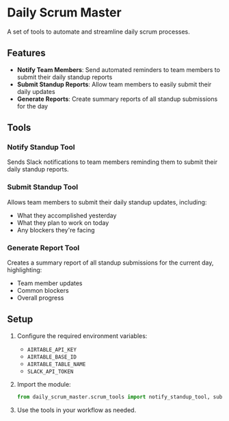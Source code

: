 # Daily Scrum Master

A set of tools to automate and streamline daily scrum processes.

## Features

- **Notify Team Members**: Send automated reminders to team members to submit their daily standup reports
- **Submit Standup Reports**: Allow team members to easily submit their daily updates
- **Generate Reports**: Create summary reports of all standup submissions for the day

## Tools

### Notify Standup Tool

Sends Slack notifications to team members reminding them to submit their daily standup reports.

### Submit Standup Tool

Allows team members to submit their daily standup updates, including:
- What they accomplished yesterday
- What they plan to work on today
- Any blockers they're facing

### Generate Report Tool

Creates a summary report of all standup submissions for the current day, highlighting:
- Team member updates
- Common blockers
- Overall progress

## Setup

1. Configure the required environment variables:
   - `AIRTABLE_API_KEY`
   - `AIRTABLE_BASE_ID`
   - `AIRTABLE_TABLE_NAME`
   - `SLACK_API_TOKEN`

2. Import the module:
   ```python
   from daily_scrum_master.scrum_tools import notify_standup_tool, submit_standup_tool, generate_report_tool
   ```

3. Use the tools in your workflow as needed.
